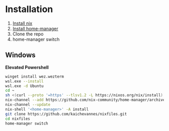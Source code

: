 # Installation
1. [Install nix](https://nixos.org/download/)
2. [Install home-manager](https://nix-community.github.io/home-manager/index.xhtml#ch-installation)
3. Clone the repo
4. home-manager switch

## Windows
**Elevated Powershell**
```bash
winget install wez.wezterm
wsl.exe --install
wsl.exe -d Ubuntu
cd ~
sh <(curl --proto '=https' --tlsv1.2 -L https://nixos.org/nix/install) --daemon
nix-channel --add https://github.com/nix-community/home-manager/archive/release-25.05.tar.gz home-manager
nix-channel --update
nix-shell '<home-manager>' -A install
git clone https://github.com/kaichevannes/nixfiles.git
cd nixfiles
home-manager switch
```

